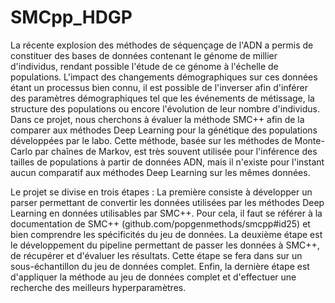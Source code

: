 # SMCpp_HDGP

La récente explosion des méthodes de séquençage de l'ADN a permis de constituer des bases de données contenant le génome de millier d'individus, rendant possible l'étude de ce génome à l'échelle de populations. L'impact des changements démographiques sur ces données étant un processus bien connu, il est possible de l'inverser afin d'inférer des paramètres démographiques tel que les événements de métissage, la structure des populations ou encore l'évolution de leur nombre d'individus. Dans ce projet, nous cherchons à évaluer la méthode SMC++ afin de la comparer aux méthodes Deep Learning pour la génétique des populations développées par le labo. Cette méthode, basée sur les méthodes de Monte-Carlo par chaînes de Markov, est très souvent utilisée pour l'inférence des tailles de populations à partir de données ADN, mais il n'existe pour l'instant aucun comparatif aux méthodes Deep Learning sur les mêmes données. 

Le projet se divise en trois étapes : 
La première consiste à développer un parser permettant de convertir les données utilisées par les méthodes Deep Learning en données utilisables par SMC++. Pour cela, il faut se référer à la documentation de SMC++ (github.com/popgenmethods/smcpp#id25) et bien comprendre les spécificités du jeu de données. 
La deuxième étape est le développement du pipeline permettant de passer les données à SMC++, de récupérer et d'évaluer les résultats. Cette étape se fera dans sur un sous-échantillon du jeu de données complet. 
Enfin, la dernière étape est d'appliquer la méthode au jeu de données complet et d'effectuer une recherche des meilleurs hyperparamètres.
